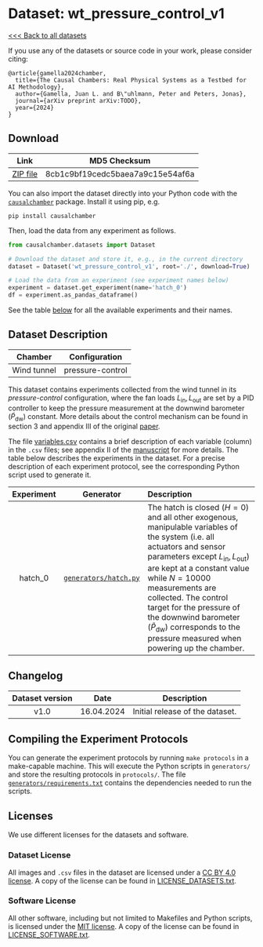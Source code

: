 # Dataset: wt\_pressure\_control\_v1

[<<< Back to all datasets](http://causalchamber.org)

If you use any of the datasets or source code in your work, please consider citing:

```
@article{gamella2024chamber,
  title={The Causal Chambers: Real Physical Systems as a Testbed for AI Methodology},
  author={Gamella, Juan L. and B\"uhlmann, Peter and Peters, Jonas},
  journal={arXiv preprint arXiv:TODO},
  year={2024}
}
```

## Download

| Link                 | MD5 Checksum |
|:--------------------:|:------------:|
| [ZIP file](https://causalchamber.s3.eu-central-1.amazonaws.com/downloadables/wt_pressure_control_v1.zip) | 8cb1c9bf19cedc5baea7a9c15e54af6a |

You can also import the dataset directly into your Python code with the [`causalchamber`](https://pypi.org/project/causalchamber/) package. Install it using pip, e.g.

```
pip install causalchamber
```

Then, load the data from any experiment as follows.

```python
from causalchamber.datasets import Dataset

# Download the dataset and store it, e.g., in the current directory
dataset = Dataset('wt_pressure_control_v1', root='./', download=True)

# Load the data from an experiment (see experiment names below)
experiment = dataset.get_experiment(name='hatch_0')
df = experiment.as_pandas_dataframe()
```

See the table [below](#dataset-description) for all the available experiments and their names.

## Dataset Description

| Chamber     | Configuration    |
|:-----------:|:----------------:|
| Wind tunnel | pressure-control |

This dataset contains experiments collected from the wind tunnel in its _pressure-control_ configuration, where the fan loads $`L_\text{in}, L_\text{out}`$ are set by a PID controller to keep the pressure measurement at the downwind barometer ($`\tilde{P}_\text{dw}`$) constant. More details about the control mechanism can be found in section 3 and appendix III of the original [paper](<https://placehold.co/600x400?text=Placeholder:\nArxiv link!>).

The file [variables.csv](variables.csv) contains a brief description of each variable (column) in the `.csv` files; see appendix II of the [manuscript](<https://placehold.co/600x400?text=Placeholder:\nArxiv link!>) for more details. The table below describes the experiments in the dataset. For a precise description of each experiment protocol, see the corresponding Python script used to generate it.

| Experiment | Generator                                                     | Description |
|:----------:|:-------------------------------------------------------------:|:------------|
| hatch\_0   | [`generators/hatch.py`](wt_pressure_control_v1/generators/hatch.py) | The hatch is closed ($H=0$) and all other exogenous, manipulable variables of the system (i.e. all actuators and sensor parameters except $L_\text{in}, L_\text{out}$) are kept at a constant value while $N=10000$  measurements are collected. The control target for the pressure of the downwind barometer ($`\tilde{P}_\text{dw}`$) corresponds to the pressure measured when powering up the chamber. |

## Changelog

| Dataset version | Date       | Description                     |
|:---------------:|:----------:|:-------------------------------:|
| v1.0            | 16.04.2024 | Initial release of the dataset. |


## Compiling the Experiment Protocols

You can generate the experiment protocols by running `make protocols` in a make-capable machine. This will execute the Python scripts in `generators/` and store the resulting protocols in `protocols/`. The file [`generators/requirements.txt`](generators/requirements.txt) contains the dependencies needed to run the scripts.


## Licenses

We use different licenses for the datasets and software.

### Dataset License

All images and `.csv` files in the dataset are licensed under a [CC BY 4.0 license](https://creativecommons.org/licenses/by/4.0/). A copy of the license can be found in [LICENSE_DATASETS.txt](LICENSE_DATASETS.txt).

### Software License

All other software, including but not limited to Makefiles and Python scripts, is licensed under the [MIT license](https://opensource.org/license/mit/). A copy of the license can be found in [LICENSE_SOFTWARE.txt](LICENSE_SOFTWARE.txt).

